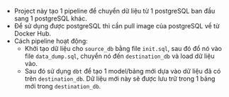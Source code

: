 - Project này tạo 1 pipeline để chuyển dữ liệu từ 1 postgreSQL ban đầu sang 1 postgreSQL khác. 
- Để sử dụng được postgreSQL thì cần pull image của postgreSQL về từ Docker Hub.
- Cách pipeline hoạt động:
    + Khởi tạo dữ liệu cho `source_db` bằng file `init.sql`, sau đó đổ nó vào file `data_dump.sql`, chuyển nó đến `destination_db` và load dữ liệu vào.
    + Sau đó sử dụng `dbt` để tạo 1 model/bảng mới dựa vào dữ liệu đã có trên `destination_db`. Dữ liệu mới này sẽ được lưu trữ trong 1 bảng mới trong `destination_db`.